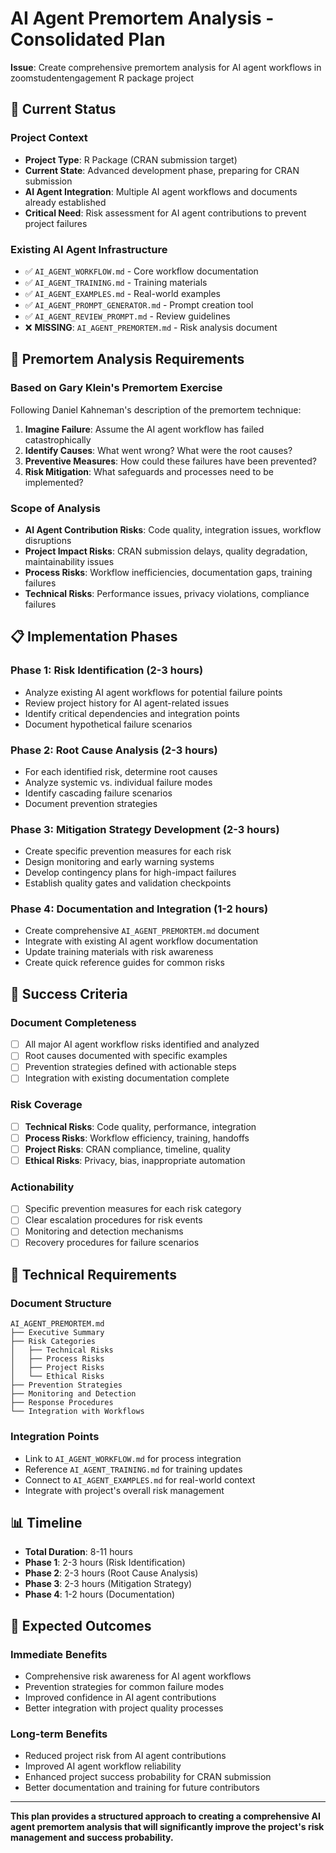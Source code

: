 # AI Agent Premortem Analysis - Consolidated Plan

**Issue**: Create comprehensive premortem analysis for AI agent workflows in zoomstudentengagement R package project

## 🎯 **Current Status**

### **Project Context**
- **Project Type**: R Package (CRAN submission target)
- **Current State**: Advanced development phase, preparing for CRAN submission
- **AI Agent Integration**: Multiple AI agent workflows and documents already established
- **Critical Need**: Risk assessment for AI agent contributions to prevent project failures

### **Existing AI Agent Infrastructure**
- ✅ `AI_AGENT_WORKFLOW.md` - Core workflow documentation
- ✅ `AI_AGENT_TRAINING.md` - Training materials
- ✅ `AI_AGENT_EXAMPLES.md` - Real-world examples
- ✅ `AI_AGENT_PROMPT_GENERATOR.md` - Prompt creation tool
- ✅ `AI_AGENT_REVIEW_PROMPT.md` - Review guidelines
- ❌ **MISSING**: `AI_AGENT_PREMORTEM.md` - Risk analysis document

## 🚨 **Premortem Analysis Requirements**

### **Based on Gary Klein's Premortem Exercise**
Following Daniel Kahneman's description of the premortem technique:
1. **Imagine Failure**: Assume the AI agent workflow has failed catastrophically
2. **Identify Causes**: What went wrong? What were the root causes?
3. **Preventive Measures**: How could these failures have been prevented?
4. **Risk Mitigation**: What safeguards and processes need to be implemented?

### **Scope of Analysis**
- **AI Agent Contribution Risks**: Code quality, integration issues, workflow disruptions
- **Project Impact Risks**: CRAN submission delays, quality degradation, maintainability issues
- **Process Risks**: Workflow inefficiencies, documentation gaps, training failures
- **Technical Risks**: Performance issues, privacy violations, compliance failures

## 📋 **Implementation Phases**

### **Phase 1: Risk Identification (2-3 hours)**
- Analyze existing AI agent workflows for potential failure points
- Review project history for AI agent-related issues
- Identify critical dependencies and integration points
- Document hypothetical failure scenarios

### **Phase 2: Root Cause Analysis (2-3 hours)**
- For each identified risk, determine root causes
- Analyze systemic vs. individual failure modes
- Identify cascading failure scenarios
- Document prevention strategies

### **Phase 3: Mitigation Strategy Development (2-3 hours)**
- Create specific prevention measures for each risk
- Design monitoring and early warning systems
- Develop contingency plans for high-impact failures
- Establish quality gates and validation checkpoints

### **Phase 4: Documentation and Integration (1-2 hours)**
- Create comprehensive `AI_AGENT_PREMORTEM.md` document
- Integrate with existing AI agent workflow documentation
- Update training materials with risk awareness
- Create quick reference guides for common risks

## 🎯 **Success Criteria**

### **Document Completeness**
- [ ] All major AI agent workflow risks identified and analyzed
- [ ] Root causes documented with specific examples
- [ ] Prevention strategies defined with actionable steps
- [ ] Integration with existing documentation complete

### **Risk Coverage**
- [ ] **Technical Risks**: Code quality, performance, integration
- [ ] **Process Risks**: Workflow efficiency, training, handoffs
- [ ] **Project Risks**: CRAN compliance, timeline, quality
- [ ] **Ethical Risks**: Privacy, bias, inappropriate automation

### **Actionability**
- [ ] Specific prevention measures for each risk category
- [ ] Clear escalation procedures for risk events
- [ ] Monitoring and detection mechanisms
- [ ] Recovery procedures for failure scenarios

## 🔧 **Technical Requirements**

### **Document Structure**
```
AI_AGENT_PREMORTEM.md
├── Executive Summary
├── Risk Categories
│   ├── Technical Risks
│   ├── Process Risks
│   ├── Project Risks
│   └── Ethical Risks
├── Prevention Strategies
├── Monitoring and Detection
├── Response Procedures
└── Integration with Workflows
```

### **Integration Points**
- Link to `AI_AGENT_WORKFLOW.md` for process integration
- Reference `AI_AGENT_TRAINING.md` for training updates
- Connect to `AI_AGENT_EXAMPLES.md` for real-world context
- Integrate with project's overall risk management

## 📊 **Timeline**

- **Total Duration**: 8-11 hours
- **Phase 1**: 2-3 hours (Risk Identification)
- **Phase 2**: 2-3 hours (Root Cause Analysis)
- **Phase 3**: 2-3 hours (Mitigation Strategy)
- **Phase 4**: 1-2 hours (Documentation)

## 🎉 **Expected Outcomes**

### **Immediate Benefits**
- Comprehensive risk awareness for AI agent workflows
- Prevention strategies for common failure modes
- Improved confidence in AI agent contributions
- Better integration with project quality processes

### **Long-term Benefits**
- Reduced project risk from AI agent contributions
- Improved AI agent workflow reliability
- Enhanced project success probability for CRAN submission
- Better documentation and training for future contributors

---

**This plan provides a structured approach to creating a comprehensive AI agent premortem analysis that will significantly improve the project's risk management and success probability.**
